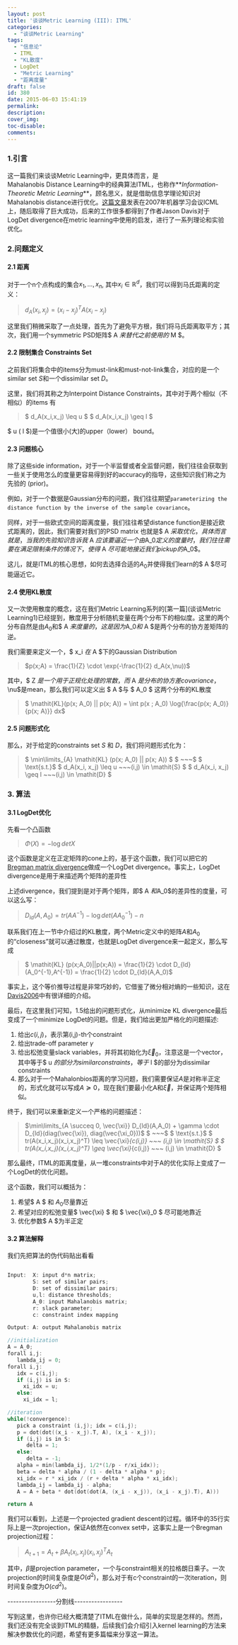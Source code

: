 ```yaml
---
layout: post
title: '谈谈Metric Learning (III): ITML'
categories:
  - "谈谈Metric Learning"
tags:
  - "信息论"
  - ITML
  - "KL散度"
  - LogDet
  - "Metric Learning"
  - "距离度量"
draft: false
id: 380
date: 2015-06-03 15:41:19
permalink:
description:
cover_img:
toc-disable:
comments:
---
```


### 1.引言

这一篇我们来谈谈Metric Learning中，更具体而言，是Mahalanobis Distance Learning中的经典算法ITML，也称作**_Information-Theoretic Metric Learning_**，顾名思义，就是借助信息学理论知识对Mahalanobis distance进行优化。[这篇文章](https://scholar.google.com/scholar?hl=zh-CN&amp;q=information+theoretic+metric+learning+&amp;btnG=&amp;lr=)发表在2007年机器学习会议ICML上，随后取得了巨大成功，后来的工作很多都得到了作者Jason Davis对于LogDet divergence在metric learning中使用的启发，进行了一系列理论和实验优化。

### 2.问题定义

#### 2.1 距离

对于一个n个点构成的集合${x_1,...,x_n}$, 其中$x_i \in \mathbb{R}^d$，我们可以得到马氏距离的定义：

> $d_A(x_i, x_j) = (x_i - x_j)^T A (x_i - x_j)$

这里我们稍微采取了一点处理，首先为了避免平方根，我们将马氏距离取平方；其次，我们用一个symmetric PSD矩阵$ A $来替代之前使用的$ M $。

#### 2.2 限制集合 Constraints Set

之前我们将集合中的items分为must-link和must-not-link集合，对应的是一个similar set $\mathit{S}$和一个dissimilar set $\mathit{D}$。

这里，我们将其称之为Interpoint Distance Constraints，其中对于两个相似（不相似）的items 有

> $ d_A(x_i,x_j) \leq u $
>   $ d_A(x_i,x_j) \geq l $

$ u $($ l $)是一个值很小(大)的upper（lower） bound。

#### 2.3 问题核心

除了这些side information，对于一个半监督或者全监督问题，我们往往会获取到一些关于使用怎么的度量更容易得到好的accuracy的指导，这些知识我们称之为先验的 (prior)。

例如，对于一个数据是Gaussian分布的问题，我们往往期望`parameterizing the distance function by the inverse of the sample covariance`。

同样，对于一些欧式空间的距离度量，我们往往希望distance function是接近欧式距离的，因此，我们需要对我们的PSD matrix 也就是$ A $采取优化，具体而言就是，当我的先验知识告诉我$ A $应该要逼近一个由$A_0$定义的度量时，我们往往需要在满足限制条件的情况下，使得$ A $尽可能地接近我们pick up的$A_0$。

这儿，就是ITML的核心思想，如何去选择合适的$A_0$并使得我们learn的$ A $尽可能逼近它。

#### 2.4 使用KL散度

又一次使用散度的概念，这在我们Metric Learning系列的[第一篇](谈谈Metric Learning1)已经提到，散度用于分析随机变量在两个分布下的相似度。这里的两个分布自然是由$A_0$和$ A $来度量的，这是因为$A_0$和$ A $是两个分布的协方差矩阵的逆。

我们需要来定义一个，$ x_i $在$ A $下的Gaussian Distribution

> $p(x;A) = \frac{1}{Z} \cdot \exp(-\frac{1}{2} d_A(x,\nu))$

其中，$ Z $是一个用于正规化处理的常数，而$ A $是分布的协方差covariance，$\nu$是mean，那么我们可以定义出 $ A $与 $ A_0 $ 这两个分布的KL散度

> $ \mathit{KL}(p(x; A_0) || p(x; A)) = \int p(x ; A_0) \log{\frac{p(x; A_0)}{p(x; A)}} dx$

#### 2.5 问题形式化

那么，对于给定的constraints set $\mathit{S}$ 和 $\mathit{D}$，我们将问题形式化为：

> $ \min\limits_{A} \mathit{KL} (p(x; A_0) || p(x; A)) $
>   $ ~~~$
>   $ \text{s.t.}$
>   $ d_A(x_i, x_j) \leq u  ~~~(i,j) \in \mathit{S} $
>   $ d_A(x_i, x_j) \geq l  ~~~(i,j) \in \mathit{D} $

### 3\. 算法

#### 3.1 LogDet优化

先看一个凸函数

> $\Phi(X) = - \log {det} X$

这个函数是定义在正定矩阵的cone上的，基于这个函数，我们可以把它的[Bregman matrix divergence](http://en.wikipedia.org/wiki/Bregman_divergence)做成一个LogDet divergence。事实上，LogDet divergence是用于来描述两个矩阵的差异性

上述divergence，我们提到是对于两个矩阵，即$ A $和$A_0$的差异性的度量，可以这么写：

> $D_{ld}(A,A_0) = tr(A A^{-1}) - \log {det} (A A_0^{-1}) - n$

联系我们在上一节中介绍过的KL散度，两个Metric定义中的矩阵$A$和$A_0$的“closeness”就可以通过散度，也就是LogDet divergence来一起定义，那么写成

> $ \mathit{KL} (p(x;A_0)||p(x;A)) = \frac{1}{2} \cdot D_{ld}(A_0^{-1},A^{-1}) = \frac{1}{2} \cdot D_{ld}(A,A_0)$

事实上，这个等价推导过程是非常巧妙的，它借鉴了微分相对熵的一些知识，这在[Davis2006](http://machinelearning.wustl.edu/mlpapers/paper_files/NIPS2006_147.pdf)中有很详细的介绍。

最后，在这里我们可知，1.5给出的问题形式化，从minimize KL divergence最后变成了一个minimize LogDet的问题。但是，我们给出更加严格化的问题描述:

1.  给出$c(i,j)$，表示第(i,j)-th个constraint
2.  给出trade-off parameter $\gamma$
3.  给出松弛变量slack variables，并将其初始化为$\vec{\xi}_0$，注意这是一个vector，其中等于$ u $的部分为similar constraints，等于$ l $的部分为dissimilar constraints
4.  那么对于一个Mahalonbios距离的学习问题，我们需要保证$A$是对称半正定的，形式化就可以写成$A \succeq 0$，现在我们要最小化A和$\vec{\xi}$，并保证两个矩阵相似。

终于，我们可以来重新定义一个严格的问题描述：

> $\min\limits_{A \succeq 0, \vec{\xi}} D_{ld}(A,A_0) + \gamma \cdot D_{ld}(diag(\vec{\xi}), diag(\vec{\xi_0}))$
>   $ ~~~$
>   $ \text{s.t.}$
>   $ tr(A(x_i,x_j)(x_i,x_j)^T) \leq \vec{\xi}_{c(i,j)} ~~~ (i,j) \in \mathit{S} $
>   $ tr(A(x_i,x_j)(x_i,x_j)^T) \geq \vec{\xi}_{c(i,j)} ~~~ (i,j) \in \mathit{D} $

那么最终，ITML的距离度量，从一堆constraints中对于A的优化实际上变成了一个LogDet的优化问题。

这个函数，我们可以概括为：

1.  希望$ A $ 和 $A_0$尽量靠近
2.  希望对应的松弛变量$ \vec{\xi} $ 和 $ \vec{\xi}_0 $ 尽可能地靠近
3.  优化参数$ A $为半正定

#### 3.2 算法解释

我们先把算法的伪代码贴出看看

```C

Input:  X: input d*n matrix;
        S: set of similar pairs;
        D: set of dissimilar pairs;
        u,l: distance thresholds;
        A_0: input Mahalanobis matrix;
        r: slack parameter;
        c: constraint index mapping

Output: A: output Mahalanobis matrix

//initialization
A = A_0;
forall i,j:
   lambda_ij = 0;
forall i,j:
   idx = c(i,j);
   if (i,j) is in S:
     xi_idx = u;
   else:
     xi_idx = l;

//iteration
while(!convergence):
   pick a constraint (i,j); idx = c(i,j);
   p = dot(dot((x_i - x_j).T, A), (x_i - x_j));
   if (i,j) is in S:
      delta = 1;
   else:
      delta = -1;
   alpha = min(lambda_ij, 1/2*(1/p - r/xi_idx));
   beta = delta * alpha / (1 - delta * alpha * p);
   xi_idx = r * xi_idx / (r + delta * alpha * xi_idx);
   lambda_ij = lambda_ij - alpha;
   A = A + beta * dot(dot(dot(A, (x_i - x_j)), (x_i - x_j).T), A)))

return A

```

我们可以看到，上述是一个projected gradient descent的过程。循环中的35行实际上是一次projection，保证A依然在convex set中，这事实上是一个Bregman projection过程：

> $A_{t+1} = A_{t} + \beta A_{t}(x_i, x_j)(x_i, x_j)^TA_{t}$

其中，$\beta$是projection parameter，一个与constraint相关的拉格朗日乘子。一次projection的时间复杂度是$O(d^2)$，那么对于有c个constraint的一次iteration，则时间复杂度为$O(cd^2)$。

-----------------分割线-----------------

写到这里，也许你已经大概清楚了ITML在做什么，简单的实现是怎样的。然而，我们还没有完全谈到ITML的精髓，后续我们会介绍引入kernel learning的方法来解决参数优化的问题，希望有更多篇幅来分享这一算法。
